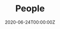 ---
title: "People"  # Add a page title.
summary: "These are the awesome people I get to work with"  # Add a page description.
date: "2020-06-24T00:00:00Z"  # Add today's date.
type: "widget_page"  # Page type is a Widget Page
---